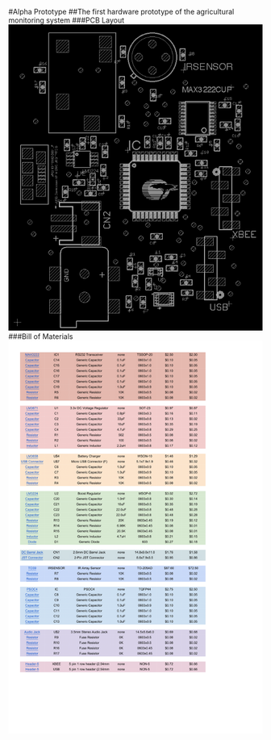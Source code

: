 #Alpha Prototype
##The first hardware prototype of the agricultural monitoring system
###PCB Layout
![alt-tag](https://raw.githubusercontent.com/ctimmins/senior-design/master/Agricultural%20Monitor/Alpha%20Prototype/PCB%20&%20Schematic/Alpha_top_design.png)
###Bill of Materials
![alt-tag](https://raw.githubusercontent.com/ctimmins/senior-design/master/Agricultural%20Monitor/Alpha%20Prototype/BOM/Alpha%20Prototype%20BOM.png)

